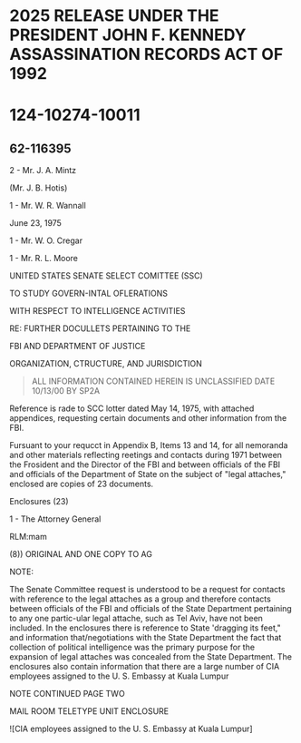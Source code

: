 # 2025 RELEASE UNDER THE PRESIDENT JOHN F. KENNEDY ASSASSINATION RECORDS ACT OF 1992

# 124-10274-10011

## 62-116395

2 - Mr. J. A. Mintz

(Mr. J. B. Hotis)

1 - Mr. W. R. Wannall

June 23, 1975

1 - Mr. W. O. Cregar

1 - Mr. R. L. Moore

UNITED STATES SENATE SELECT COMITTEE (SSC)

TO STUDY GOVERN-INTAL OFLERATIONS

WITH RESPECT TO INTELLIGENCE ACTIVITIES

RE: FURTHER DOCULLETS PERTAINING TO THE

FBI AND DEPARTMENT OF JUSTICE

ORGANIZATION, CTRUCTURE, AND JURISDICTION

> ALL INFORMATION CONTAINED
> HEREIN IS UNCLASSIFIED
> DATE 10/13/00 BY SP2A

Reference is rade to SCC lotter dated May 14, 1975, with attached appendices, requesting certain documents and other information from the FBI.

Fursuant to your requcct in Appendix B, Items 13 and 14, for all nemoranda and other materials reflecting reetings and contacts during 1971 between the Frosident and the Director of the FBI and between officials of the FBI and officials of the Department of State on the subject of "legal attaches," enclosed are copies of 23 documents.

Enclosures (23)

1 - The Attorney General

RLM:mam

(8)) ORIGINAL AND ONE COPY TO AG

NOTE:

The Senate Committee request is understood to be a request for contacts with reference to the legal attaches as a group and therefore contacts between officials of the FBI and officials of the State Department pertaining to any one partic-ular legal attache, such as Tel Aviv, have not been included. In the enclosures there is reference to State 'dragging its feet," and information that/negotiations with the State Department the fact that collection of political intelligence was the primary purpose for the expansion of legal attaches was concealed from the State Department. The enclosures also contain information that there are a large number of CIA employees assigned to the U. S. Embassy at Kuala Lumpur

NOTE CONTINUED PAGE TWO

MAIL ROOM TELETYPE UNIT ENCLOSURE

![CIA employees assigned to the U. S. Embassy at Kuala Lumpur]
